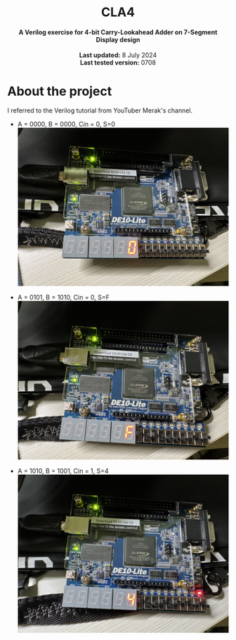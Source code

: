 <center>
    <h1 align="center">CLA4</h1>
    <h4 align="center">A Verilog exercise for 4-bit Carry-Lookahead Adder on 7-Segment Display design</strong> </h4>
    <p align="center">
        <strong>Last updated:</strong> 8 July 2024<br>
        <strong>Last tested version:</strong> 0708
    </p> 
</center>

# About the project
I referred to the Verilog tutorial from YouTuber Merak's channel.

* A = 0000, B = 0000, Cin = 0, S=0
![A0000_B0000_Cin0](./img/A0000_B0000_Cin0.jpg)

* A = 0101, B = 1010, Cin = 0, S=F
![A0101_B1010_Cin0](./img/A0101_B1010_Cin0.jpg)

* A = 1010, B = 1001, Cin = 1, S=4
![A1010_B1001_Cin1](./img/A1010_B1001_Cin1.jpg)